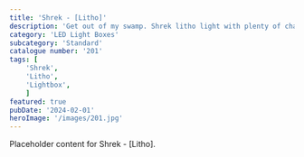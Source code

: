 ```yaml
---
title: 'Shrek - [Litho]'
description: 'Get out of my swamp. Shrek litho light with plenty of characters from the movie franchise. Perfect for any fan. Light can stand on its own or make it stand out more with a stand.'
category: 'LED Light Boxes'
subcategory: 'Standard'
catalogue number: '201'
tags: [
    'Shrek', 
    'Litho',
    'Lightbox', 
    ]
featured: true
pubDate: '2024-02-01'
heroImage: '/images/201.jpg'
---
```


Placeholder content for Shrek - [Litho].